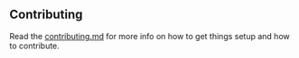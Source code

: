 ## Contributing

Read the [contributing.md](./CONTRIBUTING.md) for more info on how to get things setup and how to contribute.
